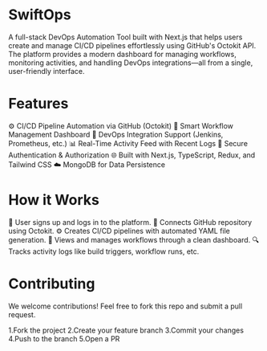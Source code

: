 # SwiftOps
A full-stack DevOps Automation Tool built with Next.js that helps users create and manage CI/CD pipelines effortlessly using GitHub's Octokit API. The platform provides a modern dashboard for managing workflows, monitoring activities, and handling DevOps integrations—all from a single, user-friendly interface.

# Features
⚙️ CI/CD Pipeline Automation via GitHub (Octokit)
🧠 Smart Workflow Management Dashboard
🔧 DevOps Integration Support (Jenkins, Prometheus, etc.)
📊 Real-Time Activity Feed with Recent Logs
🔐 Secure Authentication & Authorization
🌐 Built with Next.js, TypeScript, Redux, and Tailwind CSS
☁️ MongoDB for Data Persistence

# How it Works
🔐 User signs up and logs in to the platform.
🔗 Connects GitHub repository using Octokit.
⚙️ Creates CI/CD pipelines with automated YAML file generation.
🧩 Views and manages workflows through a clean dashboard.
🔍 Tracks activity logs like build triggers, workflow runs, etc.

# Contributing
We welcome contributions! Feel free to fork this repo and submit a pull request.

1.Fork the project
2.Create your feature branch
3.Commit your changes
4.Push to the branch
5.Open a PR
